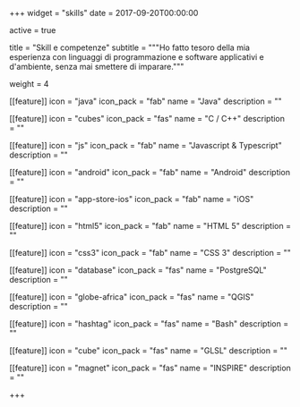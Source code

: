 +++
widget = "skills"
date = 2017-09-20T00:00:00

active = true

title = "Skill e competenze"
subtitle = """Ho fatto tesoro della mia esperienza con linguaggi di programmazione e software applicativi e d'ambiente, senza mai smettere di imparare."""

weight = 4

[[feature]]
  icon = "java"
  icon_pack = "fab"
  name = "Java"
  description = ""
  
[[feature]]
  icon = "cubes"
  icon_pack = "fas"
  name = "C / C++"
  description = ""

[[feature]]
  icon = "js"
  icon_pack = "fab"
  name = "Javascript & Typescript"
  description = ""  

[[feature]]
  icon = "android"
  icon_pack = "fab"
  name = "Android"
  description = ""

[[feature]]
  icon = "app-store-ios"
  icon_pack = "fab"
  name = "iOS"
  description = ""

[[feature]]
  icon = "html5"
  icon_pack = "fab"
  name = "HTML 5"
  description = ""

[[feature]]
  icon = "css3"
  icon_pack = "fab"
  name = "CSS 3"
  description = ""
  
[[feature]]
  icon = "database"
  icon_pack = "fas"
  name = "PostgreSQL"
  description = ""

[[feature]]
  icon = "globe-africa"
  icon_pack = "fas"
  name = "QGIS"
  description = ""

[[feature]]
  icon = "hashtag"
  icon_pack = "fas"
  name = "Bash"
  description = ""

[[feature]]
  icon = "cube"
  icon_pack = "fas"
  name = "GLSL"
  description = ""

[[feature]]
  icon = "magnet"
  icon_pack = "fas"
  name = "INSPIRE"
  description = ""

+++
